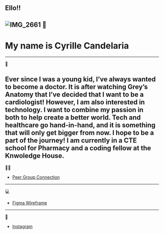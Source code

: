 ## Ello!!
![IMG_2661](https://github.com/user-attachments/assets/15db26f2-2301-43f6-a00d-86c0a936acd3)
🌝 
---
# My name is Cyrille Candelaria 

---
🔭 

Ever since I was a young kid, I’ve always wanted to become a doctor. It is after watching Grey’s Anatomy that I’ve decided that I want to be a cardiologist! However, I am also interested in technology. I want to combine my passion in both to help create a better world. Tech and healthcare go hand-in-hand, and it is something that will only get bigger from now. I hope to be a part of the journey! I am currently in a CTE school for Pharmacy and a coding fellow at the Knwoledge House. 
---
🙆‍♀️
- <a href="https://https://www.supportiveschools.org/peer-group-connection-high-school" download>Peer Group Connection </a>
---
💻 
- <a href="https://www.figma.com/design/lkMQaVdBLsQEk7Pl7HCQxr/Wire-framing?node-id=0-1&t=Hzk2cyjUAquRA5og-1" download>Figma Wireframe</a>
---
📸
- <a href="https://www.instagram.com/kyrilllee_/ " download>Instagram</a>
